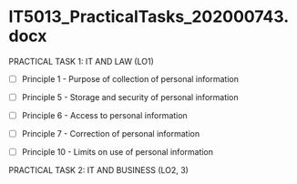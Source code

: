 # IT5013_PracticalTasks_202000743.docx

PRACTICAL TASK 1: IT AND LAW (LO1)

- [ ] Principle 1 - Purpose of collection of personal information

- [ ] Principle 5 - Storage and security of personal information

- [ ] Principle 6 - Access to personal information

- [ ]  Principle 7 - Correction of personal information

- [ ]  Principle 10 - Limits on use of personal information


PRACTICAL TASK 2: IT AND BUSINESS (LO2, 3)
